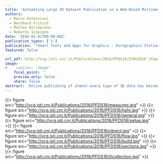 ```yaml
---
title: 'Automating Large 3D Dataset Publication in a Web-Based Multimedia Repository'
authors:
  - Marco Potenziani
  - Bernhard Fritsch
  - Matteo Dellepiane
  - Roberto Scopigno
date: '2016-01-01T00:00:00Z'
publication_types: ['1']
publication: '*Smart Tools and Apps for Graphics - Eurographics Italian Chapter Conference*'
featured: false

url_pdf: http://vcg.isti.cnr.it/Publications/2016/PFDS16/STAG2016 (Paper) - Automating Large 3D Dataset Publication in a Web-Based.pdf
image:
#    caption: 'Image'
    focal_point: ''
    preview_only: false
    share: false
abstract: 'Online publishing of almost every type of 3D data has become a quasi-standard routine. Nevertheless, the integration in a 	web page of a single 3D model, or of a predefined restricted set of models, raises different issues compared to an efficient and 	effective integration of thousands of them in an online repository. In this case it is mandatory to have an automatized pipeline to 	prepare and homogenize the dataset. The pipeline should be able to automatically wrap 3D data in all conditions, and display 	every single model with the best scene setup without any (or with a minimal) interaction by the database maintainers. 	This paper, retracing the steps of a recent real application case, aims at showing all the faced issues (and the adopted solutions) 	to publish a large and heterogeneous three-dimensional dataset in a web specialized repository. We want to introduce a valid 	and reusable strategy, starting from the description of the pipeline adopted for data pre-processing and moving to the choices 	made in the 3D viewer implementation. The paper concludes with a discussion on the actual state of the integration of 3D data 	with the other multimedia informative layers.'
---
```

{{< figure src="http://vcg.isti.cnr.it/Publications/2016/PFDS16/measures.jpg" >}}
{{< figure src="http://vcg.isti.cnr.it/Publications/2016/PFDS16/light.jpg" >}}
{{< figure src="http://vcg.isti.cnr.it/Publications/2016/PFDS16/general.jpg" >}}
{{< figure src="http://vcg.isti.cnr.it/Publications/2016/PFDS16/setup.jpg" >}}
{{< figure src="http://vcg.isti.cnr.it/Publications/2016/PFDS16/object.jpg" >}}
{{< figure src="http://vcg.isti.cnr.it/Publications/2016/PFDS16/flow.jpg" >}}
{{< figure src="http://vcg.isti.cnr.it/Publications/2016/PFDS16/build.jpg" >}}
{{< figure src="http://vcg.isti.cnr.it/Publications/2016/PFDS16/sections.jpg" >}}
{{< figure src="http://vcg.isti.cnr.it/Publications/2016/PFDS16/0collection.jpg" >}}
